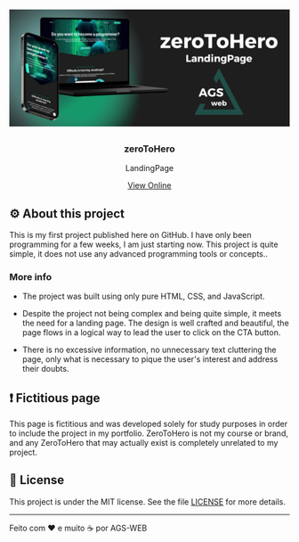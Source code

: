 <h1 align="center">
    <img alt="readme banner" src="./assets/img/readme-banner.png" />
</h1>

<h3 align="center">
  zeroToHero
</h3>

<p align="center">LandingPage</blockquote>

<p align="center">
  <a href="https://zerotohero-landing.netlify.app">
    View Online
  </a>
</p>

## ⚙️ About this project

This is my first project published here on GitHub. I have only been programming for a few weeks, I am just starting now. This project is quite simple, it does not use any advanced programming tools or concepts..

### More info

- The project was built using only pure HTML, CSS, and JavaScript.

- Despite the project not being complex and being quite simple, it meets the need for a landing page. The design is well crafted and beautiful, the page flows in a logical way to lead the user to click on the CTA button.

- There is no excessive information, no unnecessary text cluttering the page, only what is necessary to pique the user's interest and address their doubts.

## ❗ Fictitious page

This page is fictitious and was developed solely for study purposes in order to include the project in my portfolio. ZeroToHero is not my course or brand, and any ZeroToHero that may actually exist is completely unrelated to my project.

## :memo: License

This project is under the MIT license. See the file [LICENSE](LICENSE.md) for more details.

---

Feito com ❤ e muito ☕ por AGS-WEB